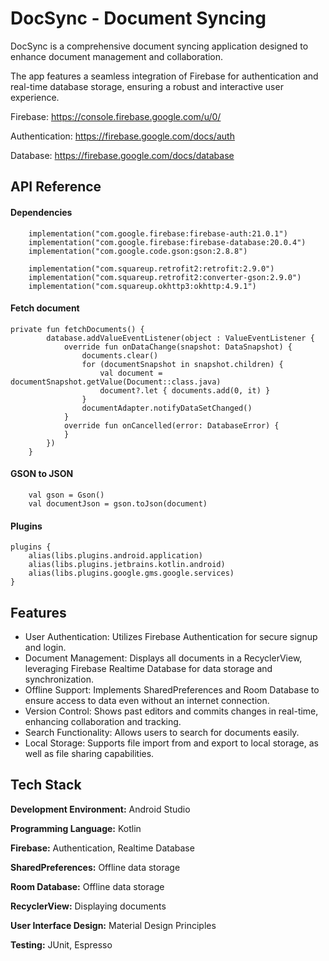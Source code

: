 
# DocSync - Document Syncing

DocSync is a comprehensive document syncing application designed to enhance document management and collaboration.

The app features a seamless integration of Firebase for authentication and real-time database storage, ensuring a robust and interactive user experience.


Firebase: https://console.firebase.google.com/u/0/

Authentication: https://firebase.google.com/docs/auth

Database: https://firebase.google.com/docs/database
## API Reference

#### Dependencies 

```
    implementation("com.google.firebase:firebase-auth:21.0.1")
    implementation("com.google.firebase:firebase-database:20.0.4")
    implementation("com.google.code.gson:gson:2.8.8")

    implementation("com.squareup.retrofit2:retrofit:2.9.0")
    implementation("com.squareup.retrofit2:converter-gson:2.9.0")
    implementation("com.squareup.okhttp3:okhttp:4.9.1")
```

#### Fetch document

```
private fun fetchDocuments() {
        database.addValueEventListener(object : ValueEventListener {
            override fun onDataChange(snapshot: DataSnapshot) {
                documents.clear()
                for (documentSnapshot in snapshot.children) {
                    val document = documentSnapshot.getValue(Document::class.java)
                    document?.let { documents.add(0, it) }
                }
                documentAdapter.notifyDataSetChanged()
            }
            override fun onCancelled(error: DatabaseError) {
            }
        })
    }
```
#### GSON to JSON
```
    val gson = Gson()
    val documentJson = gson.toJson(document)

```
#### Plugins

```
plugins {
    alias(libs.plugins.android.application)
    alias(libs.plugins.jetbrains.kotlin.android)
    alias(libs.plugins.google.gms.google.services)
}

```


## Features

- User Authentication: Utilizes Firebase Authentication for secure signup and login.
- Document Management: Displays all documents in a RecyclerView, leveraging Firebase Realtime Database for data storage and synchronization.
- Offline Support: Implements SharedPreferences and Room Database to ensure access to data even without an internet connection.
- Version Control: Shows past editors and commits changes in real-time, enhancing collaboration and tracking.
- Search Functionality: Allows users to search for documents easily.
- Local Storage: Supports file import from and export to local storage, as well as file sharing capabilities.


## Tech Stack

**Development Environment:** Android Studio

**Programming Language:** Kotlin

**Firebase:** Authentication, Realtime Database

**SharedPreferences:** Offline data storage

**Room Database:** Offline data storage

**RecyclerView:** Displaying documents

**User Interface Design:** Material Design Principles

**Testing:** JUnit, Espresso

